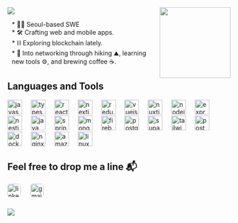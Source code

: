 
<img src="https://capsule-render.vercel.app/api?type=venom&height=300&color=gradient&text=Hey!%20I'm%20Alex&fontAlign=50&reversal=false">

<img align="right" height="160" src="https://user-images.githubusercontent.com/74038190/212745723-c7c386dc-108c-4a50-9c76-0f90afb2c0fa.gif"  />

<br>
   <p style="margin-left:10px;">
        * 🧑‍💻 Seoul-based SWE<br>
        * 🛠️ Crafting web and mobile apps.<br>
	* ⛓️ Exploring blockchain lately.<br>
        * 🌱 Into networking through hiking ⛰️, learning new tools ⚙️, and brewing coffee ☕️.<br>   
    </p>




 <h2> Languages and Tools </h2>

 
<div align="left">
  <img src="https://skillicons.dev/icons?i=js" height="33" alt="javascript logo"  />
  <img width="12" />
  <img src="https://skillicons.dev/icons?i=ts" height="33" alt="typescript logo"  />
  <img width="12" />
  <img src="https://cdn.jsdelivr.net/gh/devicons/devicon/icons/react/react-original.svg" height="33" alt="react logo"  />
  <img width="12" />
  <img src="https://skillicons.dev/icons?i=nextjs" height="33" alt="nextjs logo"  />
  <img width="12" />
  <img src="https://skillicons.dev/icons?i=redux" height="33" alt="redux logo"  />
  <img width="12" />
  <img src="https://cdn.jsdelivr.net/gh/devicons/devicon/icons/vuejs/vuejs-original.svg" height="33" alt="vuejs logo"  />
  <img width="12" />
  <img src="https://cdn.jsdelivr.net/gh/devicons/devicon/icons/nuxtjs/nuxtjs-original.svg" height="33" alt="nuxtjs logo"  />
  <img width="12" />
  <img src="https://cdn.simpleicons.org/nodedotjs/339933" height="33" alt="nodejs logo"  />
  <img width="12" />
  <img src="https://skillicons.dev/icons?i=express" height="33" alt="express logo"  />
  <img width="12" />
  <img src="https://cdn.simpleicons.org/nestjs/E0234E" height="33" alt="nestjs logo"  />
  <img width="12" />
  <img src="https://cdn.jsdelivr.net/gh/devicons/devicon/icons/java/java-original.svg" height="33" alt="java logo"  />
  <img width="12" />
  <img src="https://cdn.jsdelivr.net/gh/devicons/devicon/icons/spring/spring-original.svg" height="33" alt="spring logo"  />
  <img width="12" />
  <img src="https://skillicons.dev/icons?i=mongodb" height="33" alt="mongodb logo"  />
  <img width="12" />
  <img src="https://cdn.simpleicons.org/firebase/FFCA28" height="33" alt="firebase logo"  />
  <img width="12" />
  <img src="https://cdn.jsdelivr.net/gh/devicons/devicon/icons/postgresql/postgresql-original.svg" height="33" alt="postgresql logo"  />
  <img width="12" />
  <img src="https://cdn.simpleicons.org/supabase/3ECF8E" height="33" alt="supabase logo"  />
  <img width="12" />
  <img src="https://skillicons.dev/icons?i=tailwind" height="33" alt="tailwindcss logo"  />
  <img width="12" />
  <img src="https://skillicons.dev/icons?i=postman" height="33" alt="postman logo"  />
  <img width="12" />
  <img src="https://cdn.simpleicons.org/docker/2496ED" height="33" alt="docker logo"  />
  <img width="12" />
  <img src="https://cdn.jsdelivr.net/gh/devicons/devicon/icons/nginx/nginx-original.svg" height="33" alt="nginx logo"  />
  <img width="12" />
  <img src="https://skillicons.dev/icons?i=aws" height="33" alt="amazonwebservices logo"  />
  <img width="12" />
  <img src="https://cdn.jsdelivr.net/gh/devicons/devicon/icons/linux/linux-original.svg" height="33" alt="linux logo"  />
</div>




###
 <h2> Feel free to drop me a line 📬 </h2>

<div align="left"> 
   <span style='margin-right: 3px;'>
			<a href="https://www.linkedin.com/in/aleksey-kim-61a916195" target="_blank">
		 <img src="https://img.shields.io/static/v1?message=LinkedIn&logo=linkedin&label=&color=0077B5&logoColor=white&labelColor=&style=for-the-badge" height="30" style='border-radius:5px;' alt="linkedin logo"/></a> 
		</span> 
		<span style='margin-left: 15px;'>
	 <a href="mailto:alex.romanovich.ak@gmail.com" target="_blank">
		 <img src="https://img.shields.io/static/v1?message=Gmail&logo=gmail&label=&color=D14836&logoColor=white&labelColor=&style=for-the-badge" height="30"  style='border-radius:5px;' alt="gmail logo"  /></a>
		</span>
		
 
</div>


###
[![](https://visitcount.itsvg.in/api?id=alekseykim-dev&icon=0&color=0)](https://visitcount.itsvg.in)



<!-- Proudly created with GPRM ( https://gprm.itsvg.in ) -->
<!--![Snake animation](https://github.com/alekseykim-dev/alekseykim-dev/blob/output/github-contribution-grid-snake.svg)  -->

<!-- Proudly created with GPRM ( https://gprm.itsvg.in ) -->

<!-- ![Footer](https://capsule-render.vercel.app/api?type=waving&color=auto&height=200&section=footer) -->


<!-- Proudly created with GPRM ( https://gprm.itsvg.in ) -->
